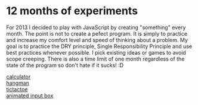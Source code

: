 12 months of experiments
========================

For 2013 I decided to play with JavaScript by creating "something" every month.
The point is not to create a pefect program. It is simply to practice and increase my comfort level and speed of thinking about a problem.
My goal is to practice the DRY principle, Single Responsibility Principle and use best practices whenever possible.
I pick existing ideas or games to avoid scope creeping.
There is also a time limit of one month regardless of the state of the program so don't hate if it sucks! :D

<a href="http://malena.github.com/javascript-experiments/calculator/" target="_blank">calculator</a><br/>
<a href="http://malena.github.com/javascript-experiments/hangman/" target="_blank">hangman</a><br/>
<a href="http://malena.github.com/javascript-experiments/tictactoe/" target="_blank">tictactoe</a><br/>
<a href="http://malena.github.com/javascript-experiments/animated-input-box/" target="_blank">animated input box</a><br/>

